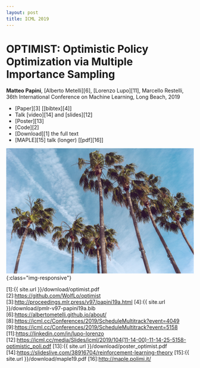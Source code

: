 ```yaml
---
layout: post
title: ICML 2019
---
```


# OPTIMIST: Optimistic Policy Optimization via Multiple Importance Sampling

**Matteo Papini**, [Alberto Metelli][6], [Lorenzo Lupo][11], Marcello Restelli, 36th International Conference on Machine Learning, Long Beach, 2019

* [Paper][3] \[[bibtex][4]\]
* Talk [video][14] and [slides][12]
* [Poster][13]
* [Code][2]
* [Download][1] the full text
* [MAPLE][15] talk (longer) \[[pdf][16]\]

![image-title-here](../images/palms.jpg){:class="img-responsive"}

[1]:{{ site.url }}/download/optimist.pdf
[2]:https://github.com/WolfLo/optimist
[3]:http://proceedings.mlr.press/v97/papini19a.html
[4]:{{ site.url }}/download/pmlr-v97-papini19a.bib
[6]:https://albertometelli.github.io/about/
[8]:https://icml.cc/Conferences/2019/ScheduleMultitrack?event=4049
[9]:https://icml.cc/Conferences/2019/ScheduleMultitrack?event=5158
[11]:https://linkedin.com/in/lupo-lorenzo
[12]:https://icml.cc/media/Slides/icml/2019/104(11-14-00)-11-14-25-5158-optimistic_poli.pdf
[13]:{{ site.url }}/download/poster_optimist.pdf
[14]:https://slideslive.com/38916704/reinforcement-learning-theory
[15]:{{ site.url }}/download/maple19.pdf
[16]:http://maple.polimi.it/
